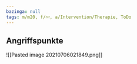 ```yaml
---
bazinga: null
tags: m/m20, f/💤, a/Intervention/Therapie, ToDo
---
```



## Angriffspunkte
![[Pasted image 20210706021849.png]]
